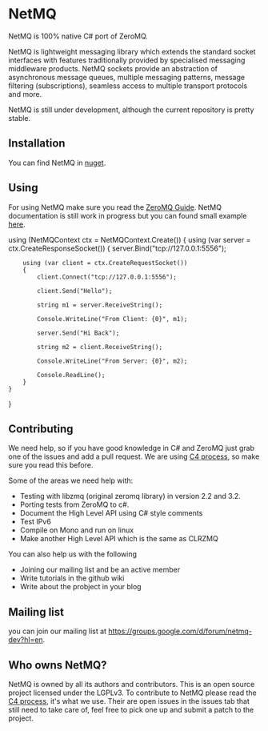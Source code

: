 NetMQ
=====

NetMQ is 100% native C# port of ZeroMQ.

NetMQ is lightweight messaging library which extends the
standard socket interfaces with features traditionally provided by
specialised messaging middleware products. NetMQ sockets provide an
abstraction of asynchronous message queues, multiple messaging patterns,
message filtering (subscriptions), seamless access to multiple transport
protocols and more.

NetMQ is still under development, although the current repository is pretty stable.


## Installation

You can find NetMQ in [nuget](https://nuget.org/packages/NetMQ/).

## Using

For using NetMQ make sure you read the [ZeroMQ Guide](http://zguide.zeromq.org/page:all). 
NetMQ documentation is still work in progress but you can found small example [here](https://gist.github.com/somdoron/5175967).

using (NetMQContext ctx = NetMQContext.Create())
{
  using (var server = ctx.CreateResponseSocket())
	{
		server.Bind("tcp://127.0.0.1:5556");
 
		using (var client = ctx.CreateRequestSocket())
		{
			client.Connect("tcp://127.0.0.1:5556");
 
			client.Send("Hello");
 
			string m1 = server.ReceiveString();
 
			Console.WriteLine("From Client: {0}", m1);
 
			server.Send("Hi Back");
 
			string m2 = client.ReceiveString();
 
			Console.WriteLine("From Server: {0}", m2);
 
			Console.ReadLine();
		}
	}
}

## Contributing

We need help, so if you have good knowledge in C# and ZeroMQ just grab one of the issues and add a pull request.
We are using [C4 process](http://rfc.zeromq.org/spec:16), so make sure you read this before.

Some of the areas we need help with:
* Testing with libzmq (original zeromq library) in version 2.2 and 3.2.
* Porting tests from ZeroMQ to c#.
* Document the High Level API using C# style comments
* Test IPv6
* Compile on Mono and run on linux
* Make another High Level API which is the same as CLRZMQ

You can also help us with the following
* Joining our mailing list and be an active member
* Write tutorials in the github wiki
* Write about the probject in your blog

## Mailing list

you can join our mailing list at https://groups.google.com/d/forum/netmq-dev?hl=en. 

## Who owns NetMQ?

NetMQ is owned by all its authors and contributors. 
This is an open source project licensed under the LGPLv3. 
To contribute to NetMQ please read the [C4 process](http://rfc.zeromq.org/spec:16), it's what we use.
Their are open issues in the issues tab that still need to take care of, feel free to pick one up and submit a patch to the project.


